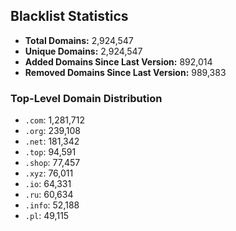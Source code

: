 ## Blacklist Statistics

- **Total Domains:** 2,924,547
- **Unique Domains:** 2,924,547
- **Added Domains Since Last Version:** 892,014
- **Removed Domains Since Last Version:** 989,383

### Top-Level Domain Distribution

-  `.com`: 1,281,712
-  `.org`: 239,108
-  `.net`: 181,342
-  `.top`: 94,591
-  `.shop`: 77,457
-  `.xyz`: 76,011
-  `.io`: 64,331
-  `.ru`: 60,634
-  `.info`: 52,188
-  `.pl`: 49,115
